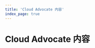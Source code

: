 ```yaml
---
title: 'Cloud Advocate 内容'
index_page: true
---
```


# Cloud Advocate 内容

<TOC />

<ContentList category="cloud-advocate" />
